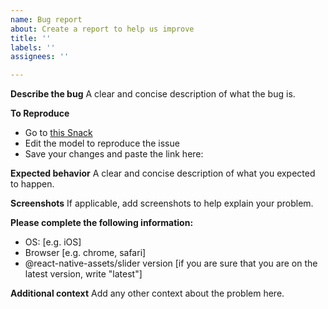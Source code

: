 ```yaml
---
name: Bug report
about: Create a report to help us improve
title: ''
labels: ''
assignees: ''

---
```


**Describe the bug**
A clear and concise description of what the bug is.

**To Reproduce**
- Go to [this Snack](https://snack.expo.dev/@sharcoux/sharcoux-slider-demo)
- Edit the model to reproduce the issue
- Save your changes and paste the link here:

**Expected behavior**
A clear and concise description of what you expected to happen.

**Screenshots**
If applicable, add screenshots to help explain your problem.

**Please complete the following information:**
 - OS: [e.g. iOS]
 - Browser [e.g. chrome, safari]
 - @react-native-assets/slider version [if you are sure that you are on the latest version, write "latest"]

**Additional context**
Add any other context about the problem here.
